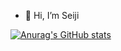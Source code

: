 - 👋 Hi, I’m Seiji

[![Anurag's GitHub stats](https://github-readme-stats.vercel.app/api?username=seiji327&count_private=true)](https://github.com/anuraghazra/github-readme-stats)


<!---
seiji327/seiji327 is a ✨ special ✨ repository because its `README.md` (this file) appears on your GitHub profile.
You can click the Preview link to take a look at your changes.
--->
